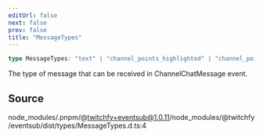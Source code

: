 ```yaml
---
editUrl: false
next: false
prev: false
title: "MessageTypes"
---
```


```ts
type MessageTypes: "text" | "channel_points_highlighted" | "channel_points_sub_only" | "user_intro";
```

The type of message that can be received in ChannelChatMessage event.

## Source

node\_modules/.pnpm/@twitchfy+eventsub@1.0.11/node\_modules/@twitchfy/eventsub/dist/types/MessageTypes.d.ts:4
